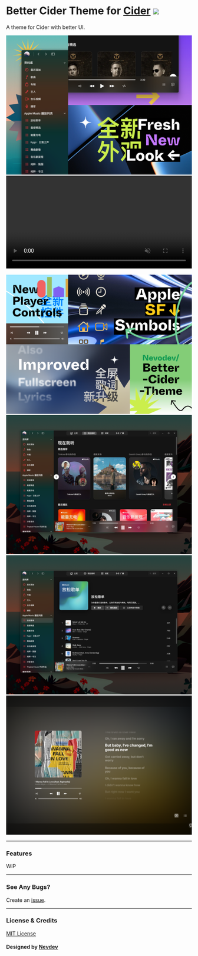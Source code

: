 # Better Cider Theme for [Cider](https://cider.sh/) <img src="https://img.shields.io/github/stars/nevodev/Better-Cider-Theme?style=social" width="auto"></img>

A theme for Cider with better UI.

![1](https://raw.githubusercontent.com/Nevodev/Better-Cider-Theme/main/img/1.png)
<video autoplay loop name="media" muted style="width: 100%;">
      <source src="https://raw.githubusercontent.com/Nevodev/Better-Cider-Theme/main/img/2animation.webm" type="video/webm">
</videos>

![3](https://raw.githubusercontent.com/Nevodev/Better-Cider-Theme/main/img/3.png)
![4](https://raw.githubusercontent.com/Nevodev/Better-Cider-Theme/main/img/4.png)
![5](https://raw.githubusercontent.com/Nevodev/Better-Cider-Theme/main/img/5.png)
![6](https://raw.githubusercontent.com/Nevodev/Better-Cider-Theme/main/img/6.png)

---

### Features
WIP

---

### See Any Bugs?
Create an [issue](https://github.com/nevodev/Better-Cider-Theme/issues).

---

### License & Credits
[MIT License]()

#### Designed by [Nevdev](https://github.com/nevodev)